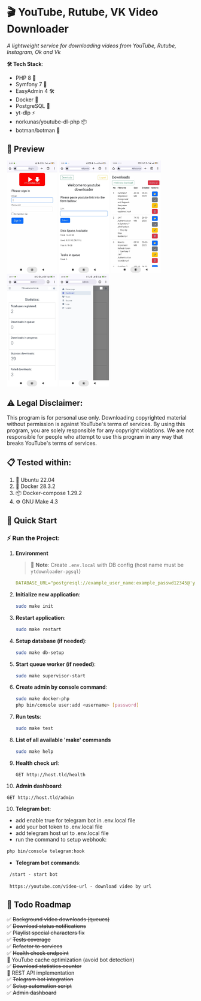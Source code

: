# 🎬 YouTube, Rutube, VK Video Downloader  

*A lightweight service for downloading videos from YouTube, Rutube, Instagram, Ok and Vk*  

**🛠 Tech Stack**:  
- PHP 8 🐘  
- Symfony 7 🎼 
- EasyAdmin 4 🛠️
- Docker 🐳  
- PostgreSQL 🐘  
- yt-dlp ⚡  
- norkunas/youtube-dl-php 📦  
- botman/botman 🤖

## 📸 Preview  
<img src="docs/preview/1.jpg" alt="Login page" height="300"> <img src="docs/preview/2.jpg" alt="Index page" height="300"> <img src="docs/preview/3.jpg" alt="Downloads page" height="300"> <img src="docs/preview/4.jpg" alt="Admin dashboard" height="300"> <img src="docs/preview/5.jpg" alt="Admin menu" height="300">  

## ⚠️ Legal Disclaimer:
This program is for personal use only. Downloading copyrighted material without permission is against YouTube's terms of services. By using this program, you are solely responsible for any copyright violations. We are not responsible for people who attempt to use this program in any way that breaks YouTube's terms of services.



## 📋 Tested within:
1. 🐧 Ubuntu 22.04
2. 🐳 Docker 28.3.2
3. 📦 Docker-compose 1.29.2
4. ⚙️ GNU Make 4.3

## 🚀 Quick Start  

### ⚡ Run the Project:
1. **Environment**
   > 📝 **Note**: Create `.env.local` with DB config (host name must be `ytdownloader-pgsql`)
   ```yaml
   DATABASE_URL="postgresql://example_user_name:example_passwd12345@'ytdownloader-pgsql':5432/ytdownloader?serverVersion=16&charset=utf8"
   ```

1. **Initialize new application**:  
   ```bash
   sudo make init
   ```

2. **Restart application**:  
   ```bash
   sudo make restart
   ```

3. **Setup database (if needed)**:  
   ```bash
   sudo make db-setup
   ```

4. **Start queue worker (if needed)**:  
   ```bash
   sudo make supervisor-start
   ```

5. **Create admin by console command**:  
   ```bash
   sudo make docker-php
   php bin/console user:add <username> [password]
   ```

6. **Run tests**:  
   ```bash
   sudo make test
   ```

7. **List of all available 'make' commands**
   ```bash
   sudo make help
   ```

8. **Health check url**:  
   ```
   GET http://host.tld/health
   ```
9.  **Admin dashboard**:  
   ```
   GET http://host.tld/admin
   ```
10. **Telegram bot**:  
   - add enable true for telegram bot in .env.local file
   - add your bot token to .env.local file
   - add telegram host url to .env.local file
   - run the command to setup webhook:
   ```bash
   php bin/console telegram:hook
   ```
   - **Telegram bot commands**:
   ```
    /start - start bot
   
    https://youtube.com/video-url - download video by url
   ```

## 📝 Todo Roadmap  

✅ ~~Background video downloads (queues)~~  
✅ ~~Download status notifications~~  
✅ ~~Playlist special characters fix~~  
✅ ~~Tests coverage~~  
✅ ~~Refactor to services~~  
✅ ~~Health check endpoint~~  
🔳 YouTube cache optimization (avoid bot detection)  
✅ ~~Download statistics counter~~  
🔳 REST API implementation  
✅ ~~Telegram bot integration~~  
✅ ~~Setup automation script~~  
✅ ~~Admin dashboard~~
